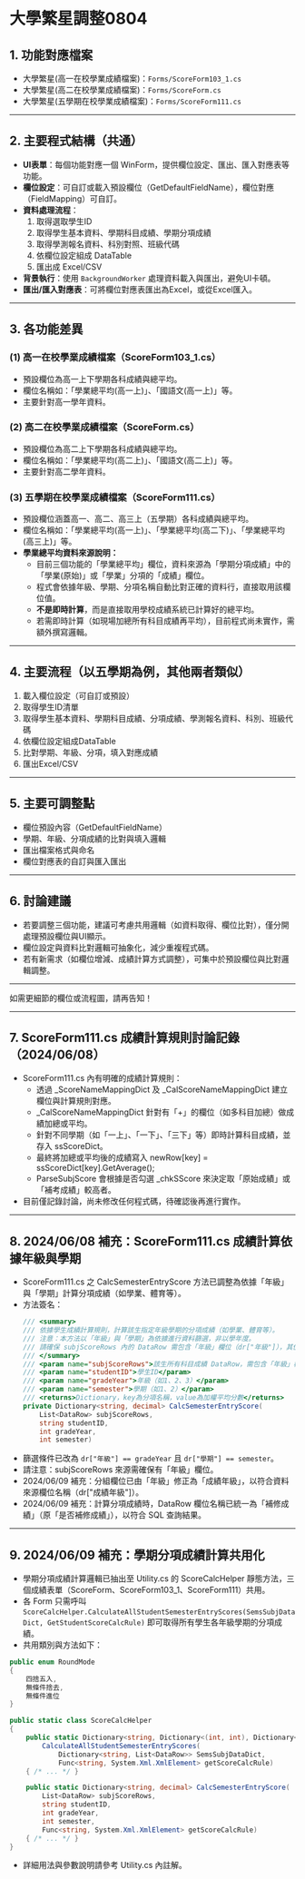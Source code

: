 # 大學繁星調整0804

## 1. 功能對應檔案
- 大學繁星(高一在校學業成績檔案)：`Forms/ScoreForm103_1.cs`
- 大學繁星(高二在校學業成績檔案)：`Forms/ScoreForm.cs`
- 大學繁星(五學期在校學業成績檔案)：`Forms/ScoreForm111.cs`

---

## 2. 主要程式結構（共通）
- **UI表單**：每個功能對應一個 WinForm，提供欄位設定、匯出、匯入對應表等功能。
- **欄位設定**：可自訂或載入預設欄位（GetDefaultFieldName），欄位對應（FieldMapping）可自訂。
- **資料處理流程**：
  1. 取得選取學生ID
  2. 取得學生基本資料、學期科目成績、學期分項成績
  3. 取得學測報名資料、科別對照、班級代碼
  4. 依欄位設定組成 DataTable
  5. 匯出成 Excel/CSV
- **背景執行**：使用 `BackgroundWorker` 處理資料載入與匯出，避免UI卡頓。
- **匯出/匯入對應表**：可將欄位對應表匯出為Excel，或從Excel匯入。

---

## 3. 各功能差異

### (1) 高一在校學業成績檔案（ScoreForm103_1.cs）
- 預設欄位為高一上下學期各科成績與總平均。
- 欄位名稱如：「學業總平均(高一上)」、「國語文(高一上)」等。
- 主要針對高一學年資料。

### (2) 高二在校學業成績檔案（ScoreForm.cs）
- 預設欄位為高二上下學期各科成績與總平均。
- 欄位名稱如：「學業總平均(高二上)」、「國語文(高二上)」等。
- 主要針對高二學年資料。

### (3) 五學期在校學業成績檔案（ScoreForm111.cs）
- 預設欄位涵蓋高一、高二、高三上（五學期）各科成績與總平均。
- 欄位名稱如：「學業總平均(高一上)」、「學業總平均(高二下)」、「學業總平均(高三上)」等。
- **學業總平均資料來源說明：**
  - 目前三個功能的「學業總平均」欄位，資料來源為「學期分項成績」中的「學業(原始)」或「學業」分項的「成績」欄位。
  - 程式會依據年級、學期、分項名稱自動比對正確的資料行，直接取用該欄位值。
  - **不是即時計算**，而是直接取用學校成績系統已計算好的總平均。
  - 若需即時計算（如現場加總所有科目成績再平均），目前程式尚未實作，需額外撰寫邏輯。

---

## 4. 主要流程（以五學期為例，其他兩者類似）
1. 載入欄位設定（可自訂或預設）
2. 取得學生ID清單
3. 取得學生基本資料、學期科目成績、分項成績、學測報名資料、科別、班級代碼
4. 依欄位設定組成DataTable
5. 比對學期、年級、分項，填入對應成績
6. 匯出Excel/CSV

---

## 5. 主要可調整點
- 欄位預設內容（GetDefaultFieldName）
- 學期、年級、分項成績的比對與填入邏輯
- 匯出檔案格式與命名
- 欄位對應表的自訂與匯入匯出

---

## 6. 討論建議
- 若要調整三個功能，建議可考慮共用邏輯（如資料取得、欄位比對），僅分開處理預設欄位與UI顯示。
- 欄位設定與資料比對邏輯可抽象化，減少重複程式碼。
- 若有新需求（如欄位增減、成績計算方式調整），可集中於預設欄位與比對邏輯調整。

---

如需更細節的欄位或流程圖，請再告知！

---

## 7. ScoreForm111.cs 成績計算規則討論記錄（2024/06/08）

- ScoreForm111.cs 內有明確的成績計算規則：
  - 透過 _ScoreNameMappingDict 及 _CalScoreNameMappingDict 建立欄位與計算規則對應。
  - _CalScoreNameMappingDict 針對有「+」的欄位（如多科目加總）做成績加總或平均。
  - 針對不同學期（如「一上」、「一下」、「三下」等）即時計算科目成績，並存入 ssScoreDict。
  - 最終將加總或平均後的成績寫入 newRow[key] = ssScoreDict[key].GetAverage();
  - ParseSubjScore 會根據是否勾選 _chkSScore 來決定取「原始成績」或「補考成績」較高者。
- 目前僅記錄討論，尚未修改任何程式碼，待確認後再進行實作。

---

## 8. 2024/06/08 補充：ScoreForm111.cs 成績計算依據年級與學期

- ScoreForm111.cs 之 CalcSemesterEntryScore 方法已調整為依據「年級」與「學期」計算分項成績（如學業、體育等）。
- 方法簽名：
  ```csharp
  /// <summary>
  /// 依據學生成績計算規則，計算該生指定年級學期的分項成績（如學業、體育等）。
  /// 注意：本方法以「年級」與「學期」為依據進行資料篩選，非以學年度。
  /// 請確保 subjScoreRows 內的 DataRow 需包含「年級」欄位（dr["年級"]），其值為整數型態（如1、2、3）。
  /// </summary>
  /// <param name="subjScoreRows">該生所有科目成績 DataRow，需包含「年級」欄位</param>
  /// <param name="studentID">學生ID</param>
  /// <param name="gradeYear">年級（如1、2、3）</param>
  /// <param name="semester">學期（如1、2）</param>
  /// <returns>Dictionary，key為分項名稱，value為加權平均分數</returns>
  private Dictionary<string, decimal> CalcSemesterEntryScore(
      List<DataRow> subjScoreRows,
      string studentID,
      int gradeYear,
      int semester)
  ```
- 篩選條件已改為 `dr["年級"] == gradeYear` 且 `dr["學期"] == semester`。
- 請注意：subjScoreRows 來源需確保有「年級」欄位。
- 2024/06/09 補充：分組欄位已由「年級」修正為「成績年級」，以符合資料來源欄位名稱（dr["成績年級"]）。
- 2024/06/09 補充：計算分項成績時，DataRow 欄位名稱已統一為「補修成績」（原「是否補修成績」），以符合 SQL 查詢結果。

---

## 9. 2024/06/09 補充：學期分項成績計算共用化

- 學期分項成績計算邏輯已抽出至 Utility.cs 的 ScoreCalcHelper 靜態方法，三個成績表單（ScoreForm、ScoreForm103_1、ScoreForm111）共用。
- 各 Form 只需呼叫 `ScoreCalcHelper.CalculateAllStudentSemesterEntryScores(SemsSubjDataDict, GetStudentScoreCalcRule)` 即可取得所有學生各年級學期的分項成績。
- 共用類別與方法如下：

```csharp
public enum RoundMode
{
    四捨五入,
    無條件捨去,
    無條件進位
}

public static class ScoreCalcHelper
{
    public static Dictionary<string, Dictionary<(int, int), Dictionary<string, decimal>>>
        CalculateAllStudentSemesterEntryScores(
            Dictionary<string, List<DataRow>> SemsSubjDataDict,
            Func<string, System.Xml.XmlElement> getScoreCalcRule)
    { /* ... */ }

    public static Dictionary<string, decimal> CalcSemesterEntryScore(
        List<DataRow> subjScoreRows,
        string studentID,
        int gradeYear,
        int semester,
        Func<string, System.Xml.XmlElement> getScoreCalcRule)
    { /* ... */ }
}
```

- 詳細用法與參數說明請參考 Utility.cs 內註解。
